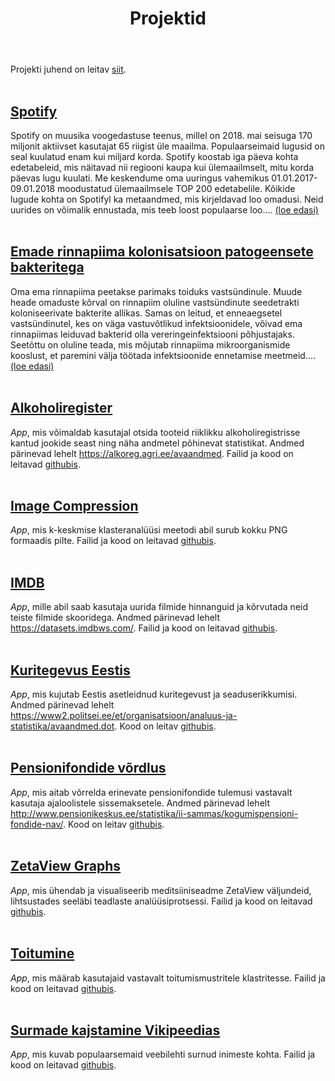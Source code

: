 ﻿---
layout: page
title: Projektid
---

Projekti juhend on leitav [siit](http://andmeteadus.github.io/2018/projekt_juhend/).
<br><br>

## [Spotify](http://htmlpreview.github.io/?https://github.com/andmeteadus/2018/blob/gh-pages/spotify.html)
Spotify on muusika voogedastuse teenus, millel on 2018. mai seisuga 170 miljonit aktiivset kasutajat 65 riigist üle maailma. Populaarseimaid lugusid on seal kuulatud enam kui miljard korda. Spotify koostab iga päeva kohta edetabeleid, mis näitavad nii regiooni kaupa kui ülemaailmselt, mitu korda päevas lugu kuulati. Me keskendume oma uuringus vahemikus 01.01.2017-09.01.2018 moodustatud ülemaailmsele TOP 200 edetabelile. Kõikide lugude kohta on Spotifyl ka metaandmed, mis kirjeldavad loo omadusi. Neid uurides on võimalik ennustada, mis teeb loost populaarse loo....
[ (loe edasi) ](http://htmlpreview.github.io/?https://github.com/andmeteadus/2018/blob/gh-pages/spotify.html)
<br><br>

## [Emade rinnapiima kolonisatsioon patogeensete bakteritega](http://htmlpreview.github.io/?https://github.com/andmeteadus/2018/blob/gh-pages/Emade_rinnapiima_kolonisatsioon_patogeensete_bakteritega.html)
Oma ema rinnapiima peetakse parimaks toiduks vastsündinule. Muude heade omaduste kõrval on rinnapiim oluline vastsündinute seedetrakti koloniseerivate bakterite allikas. Samas on leitud, et enneaegsetel vastsündinutel, kes on väga vastuvõtlikud infektsioonidele, võivad ema rinnapiimas leiduvad bakterid olla vereringeinfektsiooni põhjustajaks. Seetõttu on oluline teada, mis mõjutab rinnapiima mikroorganismide kooslust, et paremini välja töötada infektsioonide ennetamise meetmeid....
[ (loe edasi) ](http://htmlpreview.github.io/?https://github.com/andmeteadus/2018/blob/gh-pages/Emade_rinnapiima_kolonisatsioon_patogeensete_bakteritega.html)
<br><br>

## [Alkoholiregister](https://andmeteadus2018.shinyapps.io/Alkoholiregister/)
<i>App</i>, mis võimaldab kasutajal otsida tooteid riiklikku alkoholiregistrisse kantud jookide seast ning näha andmetel põhinevat statistikat. Andmed pärinevad lehelt <a>https://alkoreg.agri.ee/avaandmed</a>. Failid ja kood on leitavad [githubis](https://github.com/andmeteadus/2018/tree/gh-pages/Rakendused/Alkoholiregister).
<br><br>

## [Image Compression](https://andmeteadus2018.shinyapps.io/ImageCompression/)
<i>App</i>, mis k-keskmise klasteranalüüsi meetodi abil surub kokku PNG formaadis pilte. Failid ja kood on leitavad [githubis](https://github.com/andmeteadus/2018/tree/gh-pages/Rakendused/ImageCompression).
<br><br>

## [IMDB](https://andmeteadus2018.shinyapps.io/IMDB/)
<i>App</i>, mille abil saab kasutaja uurida filmide hinnanguid ja kõrvutada neid teiste filmide skooridega. Andmed pärinevad lehelt <a>https://datasets.imdbws.com/</a>. Failid ja kood on leitavad [githubis](https://github.com/andmeteadus/2018/tree/gh-pages/Rakendused/IMDB).
<br><br>

## [Kuritegevus Eestis](https://andmeteadus2018.shinyapps.io/KuritegevusEestis/)
<i>App</i>, mis kujutab Eestis asetleidnud kuritegevust ja seaduserikkumisi. Andmed pärinevad lehelt <a>https://www2.politsei.ee/et/organisatsioon/analuus-ja-statistika/avaandmed.dot</a>. Kood on leitav [githubis](https://github.com/andmeteadus/2018/tree/gh-pages/Rakendused/KuritegevusEestis).
<br><br>

## [Pensionifondide võrdlus](https://andmeteadus18.shinyapps.io/PensionifondideVordlus/)
<i>App</i>, mis aitab võrrelda erinevate pensionifondide tulemusi vastavalt kasutaja ajaloolistele sissemaksetele. Andmed pärinevad lehelt <a>http://www.pensionikeskus.ee/statistika/ii-sammas/kogumispensioni-fondide-nav/</a>. Kood on leitav [githubis](https://github.com/andmeteadus/2018/tree/gh-pages/Rakendused/PensionifondideVordlus).
<br><br>

## [ZetaView Graphs](https://andmeteadus18.shinyapps.io/ZetaViewGraphs/)
<i>App</i>, mis ühendab ja visualiseerib meditsiiniseadme ZetaView väljundeid, lihtsustades seeläbi teadlaste analüüsiprotsessi. Failid ja kood on leitavad [githubis](https://github.com/andmeteadus/2018/tree/gh-pages/Rakendused/ZetaViewGraphs).
<br><br>

## [Toitumine](https://andmeteadus2018.shinyapps.io/Toitumine/)
<i>App</i>, mis määrab kasutajaid vastavalt toitumismustritele klastritesse. Failid ja kood on leitavad [githubis](https://github.com/andmeteadus/2018/tree/gh-pages/Rakendused/Toitumine).
<br><br>

## [Surmade kajstamine Vikipeedias](https://andmeteadus2018.shinyapps.io/Wiki_surmad/)
<i>App</i>, mis kuvab populaarsemaid veebilehti surnud inimeste kohta. Failid ja kood on leitavad [githubis](https://github.com/andmeteadus/2018/tree/gh-pages/Rakendused/Wiki_surmad).
<br><br>


<!--
{% for post in site.posts %}
## [ {{ post.title }} ](..{{ post.url }})
  {{ post.content | strip_html | truncatewords:30}}
  [ (loe edasi) ](..{{ post.url }})
  <br><br>
  
{% endfor %}
-->